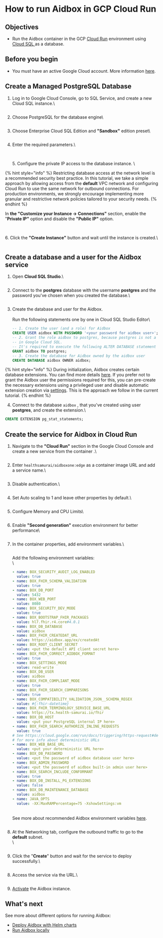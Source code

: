 # How to run Aidbox in GCP Cloud Run

## Objectives <a href="#objectives" id="objectives"></a>

* Run the Aidbox container in the GCP [Cloud Run](https://cloud.google.com/run?hl=en) environment using [Cloud SQL ](https://cloud.google.com/sql?hl=en)as a database.

## Before you begin <a href="#before-you-begin" id="before-you-begin"></a>

* You must have an active Google Cloud account. More information [here](https://cloud.google.com/docs/get-started).

## Create a Managed PostgreSQL Database

1.  Log in to Google Cloud Console, go to SQL Service, and create a new Cloud SQL instance.\


    <figure><img src="../../../.gitbook/assets/96f8316d-950a-484c-aa89-a225f78c046e.png" alt=""><figcaption></figcaption></figure>
2.  Choose PostgreSQL for the database engine\


    <figure><img src="../../../.gitbook/assets/47976888-10c5-40fb-b571-5efb4d934433.png" alt=""><figcaption></figcaption></figure>
3.  Choose Enterprise Cloud SQL Edition and **"Sandbox"** edition preset\


    <figure><img src="../../../.gitbook/assets/9811df93-3a7b-45f1-928c-297a7a06b8fb.png" alt=""><figcaption></figcaption></figure>
4.  Enter the required parameters.\


    <figure><img src="ed9a9a48-423f-412a-a330-2e51a0bdbaac.png" alt=""><figcaption></figcaption></figure>

    \
    5\. Configure the private IP access to the database instance. \


{% hint style="info" %}
Restricting database access at the network level is a recommended security best practice. In this tutorial, we take a simple approach by allowing access from the **default** VPC network and configuring Cloud Run to use the same network for outbound connections. For production environments, we strongly encourage implementing more granular and restrictive network policies tailored to your security needs.
{% endhint %}

In **the "Customize your Instance -> Connections"** section, enable the "**Private IP"** option and disable the **"Public IP"** option.

<figure><img src="../../../.gitbook/assets/13580b5c-aa49-4d00-9001-bbc9d2a6878e.png" alt=""><figcaption></figcaption></figure>

\
6\. Click the **"Create Instance"** button and wait until the instance is created.\


<figure><img src="../../../.gitbook/assets/fddf7164-aa65-4fb8-a608-690abdf68733.png" alt=""><figcaption></figcaption></figure>

## Create a database and a user for the Aidbox service

1.  Open **Cloud SQL Studio**.\


    <figure><img src="7875abc8-9a2d-4f11-8412-d96f1bd0617e.png" alt=""><figcaption></figcaption></figure>
2.  Connect to the **postgres** database with the username **postgres** and the password you've chosen when you created the database.\


    <figure><img src="../../../.gitbook/assets/0abe38f1-9e9d-4c41-99ca-74550914d9aa.png" alt=""><figcaption></figcaption></figure>
3.  Create the database and user for the Aidbox.\
    \
    Run the following statements one by one in Cloud SQL Studio Editor\


    ```sql
    -- 1. Create the user (and a role) for Aidbox
    CREATE USER aidbox WITH PASSWORD '<your password for aidbox user>';
    -- 2. Grant the role aidbox to postgres, because postgres is not a superuser
    -- in Google Cloud SQL. 
    -- It's required to execute the following ALTER DATABASE statement
    GRANT aidbox TO postgres;
    -- 3. Create the database for Aidbox owned by the aidbox user
    CREATE DATABASE aidbox OWNER aidbox;
    ```

&#x20;     &#x20;

{% hint style="info" %}
During initialization, Aidbox creates certain database extensions. You can find more details [here](../../database/postgresql-extensions.md). If you prefer not to grant the Aidbox user the permissions required for this, you can pre-create the necessary extensions using a privileged user and disable automatic extension creation via [settings](../../reference/settings/database.md#db.install-pg-extensions).  This is the approach we follow in the current tutorial.
{% endhint %}

4. Connect to the database `aidbox` , that you've created using user **postgres**, and create the extension.\


```sql
CREATE EXTENSION pg_stat_statements;
```

## Create the service for Aidbox in Cloud Run

1.  Navigate to the **"Cloud Run"** section in the Google Cloud Console and create a new service from the container .\


    <figure><img src="../../../.gitbook/assets/b24b29aa-eaec-4ecd-9ef2-f743205a665a.png" alt=""><figcaption></figcaption></figure>
2.  Enter `healthsamurai/aidboxone:edge` as a container image URL and add a service name.\


    <figure><img src="../../../.gitbook/assets/78c85d4b-2c41-4faa-9a4f-d5d49bdd1b60.png" alt=""><figcaption></figcaption></figure>
3.  Disable authentication.\


    <figure><img src="../../../.gitbook/assets/78a68216-130b-43e5-b497-1aa70c9f03ad.png" alt=""><figcaption></figcaption></figure>
4.  Set Auto scaling to 1 and leave other properties by default.\


    <figure><img src="5144e1da-0054-4d9e-a2fc-742d9eee8972.png" alt=""><figcaption></figcaption></figure>
5.  Configure Memory and CPU Limits\


    <figure><img src="../../../.gitbook/assets/28d61f89-6b9a-426f-9302-5969713bf640.png" alt=""><figcaption></figcaption></figure>
6.  Enable **"Second generation"** execution environment for better performance\


    <figure><img src="9aef845b-9f25-4dc1-aaa6-275db56cf35f.png" alt=""><figcaption></figcaption></figure>
7.  In the container properties, add environment variables.\


    <figure><img src="../../../.gitbook/assets/34052075-100c-4afc-8a70-d882f172f503.png" alt=""><figcaption></figcaption></figure>

    Add the following environment variables:\
    \


    ```yaml
    - name: BOX_SECURITY_AUDIT_LOG_ENABLED
      value: true
    - name: BOX_FHIR_SCHEMA_VALIDATION
      value: true
    - name: BOX_DB_PORT
      value: 5432
    - name: BOX_WEB_PORT
      value: 8080
    - name: BOX_SECURITY_DEV_MODE
      value: true
    - name: BOX_BOOTSTRAP_FHIR_PACKAGES
      value: hl7.fhir.r4.core#4.0.1
    - name: BOX_DB_DATABASE
      value: aidbox
    - name: BOX_FHIR_CREATEDAT_URL
      value: https://aidbox.app/ex/createdAt
    - name: BOX_ROOT_CLIENT_SECRET
      value: <put the default API client secret here>
    - name: BOX_FHIR_CORRECT_AIDBOX_FORMAT
      value: true
    - name: BOX_SETTINGS_MODE
      value: read-write
    - name: BOX_DB_USER
      value: aidbox
    - name: BOX_FHIR_COMPLIANT_MODE
      value: true
    - name: BOX_FHIR_SEARCH_COMPARISONS
      value: true
    - name: BOX_COMPATIBILITY_VALIDATION_JSON__SCHEMA_REGEX
      value: #{:fhir-datetime}
    - name: BOX_FHIR_TERMINOLOGY_SERVICE_BASE_URL
      value: https://tx.health-samurai.io/fhir
    - name: BOX_DB_HOST
      value: <put your PostgreSQL internal IP here>
    - name: BOX_FHIR_SEARCH_AUTHORIZE_INLINE_REQUESTS
      value: true
    # See https://cloud.google.com/run/docs/triggering/https-request#deterministic  
    # for more info about deterministic URLs
    - name: BOX_WEB_BASE_URL
      value: <put your deterministic URL here>
    - name: BOX_DB_PASSWORD
      value: <put the password of aidbox database user here>
    - name: BOX_ADMIN_PASSWORD
      value: <put the password of aidbox built-in admin user here>
    - name: BOX_SEARCH_INCLUDE_CONFORMANT
      value: true
    - name: BOX_DB_INSTALL_PG_EXTENSIONS
      value: false
    - name: BOX_DB_MAINTENANCE_DATABASE
      value: aidbox
    - name: JAVA_OPTS
      value: -XX:MaxRAMPercentage=75 -XshowSettings:vm  
    ```

    \
    See more about recommended Aidbox environment variables [here](../../configuration/configure-aidbox-and-multibox.md).

    <figure><img src="../../../.gitbook/assets/bc06953f-ef76-4c90-ac15-59f1f56d3794.png" alt=""><figcaption></figcaption></figure>
8.  At the Networking tab, configure the outbound traffic to go to the **default** subnet.\
    \


    <figure><img src="../../../.gitbook/assets/b89e5183-91ac-4506-944f-376e4cc90d49.png" alt=""><figcaption></figcaption></figure>
9. Click the "**Create**" button and wait for the service to deploy successfully.\


<figure><img src="c72b5c74-925a-4c5b-ab30-f8e33f230640.png" alt=""><figcaption></figcaption></figure>

8. Access the service via the URL.\


<figure><img src="f2713806-c5b6-4fb7-9494-dd2c5d59c5c0.png" alt=""><figcaption></figcaption></figure>

9. [Activate](../../getting-started/run-aidbox-locally.md#id-4.-activate-your-aidbox-instance) the Aidbox instance.

## What's next

See more about different options for running Aidbox:

* [Deploy Aidbox with Helm charts](../../deployment-and-maintenance/deploy-aidbox/run-aidbox-in-kubernetes/deploy-aidbox-with-helm-charts.md)
* [Run Aidbox locally](../../getting-started/run-aidbox-locally.md)

